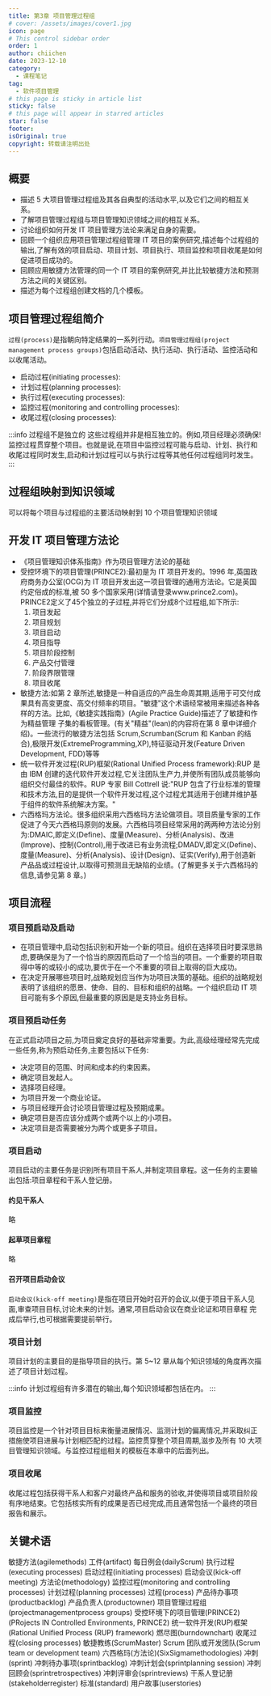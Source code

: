 ```yaml
---
title: 第3章 项目管理过程组
# cover: /assets/images/cover1.jpg
icon: page
# This control sidebar order
order: 1
author: chiichen
date: 2023-12-10
category:
  - 课程笔记
tag:
  - 软件项目管理
# this page is sticky in article list
sticky: false
# this page will appear in starred articles
star: false
footer:
isOriginal: true
copyright: 转载请注明出处
---
```


## 概要

- 描述 5 大项目管理过程组及其各自典型的活动水平,以及它们之间的相互关系。
- 了解项目管理过程组与项目管理知识领域之间的相互关系。
- 讨论组织如何开发 IT 项目管理方法论来满足自身的需要。
- 回顾一个组织应用项目管理过程组管理 IT 项目的案例研究,描述每个过程组的输出,了解有效的项目启动、项目计划、项目执行、项目监控和项目收尾是如何促进项目成功的。
- 回顾应用敏捷方法管理的同一个 IT 项目的案例研究,并比比较敏捷方法和预测方法之间的关键区别。
- 描述为每个过程组创建文档的几个模板。

## 项目管理过程组简介

`过程(process)`是指朝向特定结果的一系列行动。`项目管理过程组(project management process groups)`包括启动活动、执行活动、执行活动、监控活动和以收尾活动。

- 启动过程(initiating processes):
- 计划过程(planning processes):
- 执行过程(executing processes):
- 监控过程(monitoring and controlling processes):
- 收尾过程(closing processes):

:::info 过程组不是独立的
这些过程组并非是相互独立的。例如,项目经理必须确保!监控过程贯穿整个项目。也就是说,在项目中监控过程可能与启动、计划、执行和收尾过程同时发生,启动和计划过程可以与执行过程等其他任何过程组同时发生。
:::

## 过程组映射到知识领域

可以将每个项目与过程组的主要活动映射到 10 个项目管理知识领域

## 开发 IT 项目管理方法论

- 《项目管理知识体系指南》作为项目管理方法论的基础
- 受控环境下的项目管理(PRINCE2):最初是为 IT 项目开发的。1996 年,英国政府商务办公室(OCG)为 IT 项目开发出这一项目管理的通用方法论。它是英国约定俗成的标准,被 50 多个国家采用(详情请登录www.prince2.com)。PRINCE2定义了45个独立的子过程,并将它们分成8个过程组,如下所示:
  1. 项目发起
  2. 项目规划
  3. 项目启动
  4. 项目指导
  5. 项目阶段控制
  6. 产品交付管理
  7. 阶段界限管理
  8. 项目收尾
- 敏捷方法:如第 2 章所述,敏捷是一种自适应的产品生命周其期,适用于可交付成果具有高变更度、高交付频率的项目。"敏捷"这个术语经常被用来描述各种各样的方法。比如,《敏捷实践指南》(Agile Practice Guide)描述了了敏捷和作为精益管理
  子集的看板管理。(有关"精益"(lean)的内容将在第 8 章中详细介绍)。一些流行的敏捷方法包括 Scrum,Scrumban(Scrum 和 Kanban 的结合),极限开发(ExtremeProgramming,XP),特征驱动开发(Feature Driven Development, FDD)等等
- 统一软件开发过程(RUP)框架(Rational Unified Process framework):RUP 是由 IBM 创建的迭代软件开发过程,它关注团队生产力,并使所有团队成员能够向组织交付最佳的软件。RUP 专家 Bill Cottrell 说:"RUP 包含了行业标准的管理和技术方法,目的是提供一个软件开发过程,这个过程尤其适用于创建并维护基于组件的软件系统解决方案。"
- 六西格玛方法论。很多组织采用六西格玛方法论做项目。项目质量专家的工作促进了今天六西格玛原则的发展。六西格玛项目经常采用的两两种方法论分别为:DMAIC,即定义(Define)、度量(Measure)、分析(Analysis)、改进(Improve)、控制(Control),用于改进已有业务流程;DMADV,即定义(Define)、度量(Measure)、分析(Analysis)、设计(Design)、证实(Verify),用于创造新产品品或过程设计,以取得可预测且无缺陷的业绩。(了解更多关于六西格玛的信息,请参见第 8 章。)

## 项目流程

### 项目预启动及启动

- 在项目管理中,启动包括识别和开始一个新的项目。组织在选择项目时要深思熟虑,要确保是为了一个恰当的原因而启动了一个恰当的项目。一个重要的项目取得中等的或较小的成功,要优于在一个不重要的项目上取得的巨大成功。
- 在决定开展哪些项目时,战略规划应当作为功项目决策的基础。组织的战略规划表明了该组织的愿景、使命、目的、目标和组织的战略。一个组织启动 IT 项目可能有多个原因,但最重要的原因是是支持业务目标。

### 项目预启动任务

在正式启动项目之前,为项目奠定良好的基础非常重要。为此,高级经理经常先完成一些任务,称为预启动任务,主要包括以下任务:

- 决定项目的范围、时间和成本的约束因素。
- 确定项目发起人。
- 选择项目经理。
- 为项目开发一个商业论证。
- 与项目经理开会讨论项目管理过程及预期成果。
- 确定项目是否应该分成两个或两个以上的小项目。
- 决定项目是否需要被分为两个或更多子项目。

### 项目启动

项目启动的主要任务是识别所有项目干系人,并制定项目章程。这一任务的主要输出包括:项目章程和干系人登记册。

#### 约见干系人

略

#### 起草项目章程

略

#### 召开项目启动会议

`启动会议(kick-off meeting)`是指在项目开始时召开的会议,以便于项目干系人见面,审查项目目标,讨论未来的计划。通常,项目启动会议在商业论证和项目章程
完成后举行,也可根据需要提前举行。

### 项目计划

项目计划的主要目的是指导项目的执行。第 5~12 章从每个知识领域的角度再次描述了项目计划过程。

:::info
计划过程组有许多潜在的输出,每个知识领域都包括在内。
:::

### 项目监控

项目监控是一个针对项目目标来衡量进展情况、监测计划的偏离情况,并采取纠正措施使项目进展与计划相匹配的过程。监控贯穿整个项目周期,滋步及所有 10 大项目管理知识领域。与监控过程组相关的模板在本章中的后面列出。

### 项目收尾

收尾过程包括获得干系人和客户对最终产品和服务的验收,并使得项目或项目阶段有序地结束。它包括核实所有的成果是否已经完成,而且通常包括一个最终的项目报告和展示。

## 关键术语

敏捷方法(agilemethods)
工件(artifact)
每日例会(dailyScrum)
执行过程(executing processes)
启动过程(initiating processes)
启动会议(kick-off meeting)
方法论(methodology)
监控过程(monitoring and controlling processes)
计划过程(planning processes)
过程(process)
产品待办事项(productbacklog)
产品负责人(productowner)
项目管理过程组(projectmanagementprocess groups)
受控环境下的项目管理(PRINCE2)(PRojects IN Controlled Environments, PRINCE2)
统一软件开发(RUP)框架(Rational Unified Process (RUP) framework)
燃尽图(burndownchart)
收尾过程(closing processes)
敏捷教练(ScrumMaster)
Scrum 团队或开发团队(Scrum team or development team)
六西格玛(方法论)(SixSigmamethodologies)
冲刺(sprint)
冲刺待办事项(sprintbacklog)
冲刺计划会(sprintplanning session)
冲刺回顾会(sprintretrospectives)
冲刺评审会(sprintreviews)
干系人登记册(stakeholderregister)
标准(standard)
用户故事(userstories)
